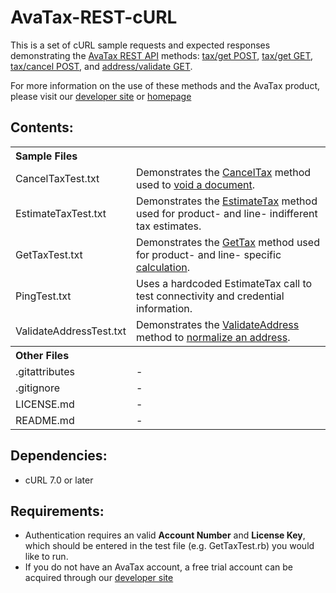 AvaTax-REST-cURL
=====================

This is a set of cURL sample requests and expected responses demonstrating the [AvaTax REST API](http://developer.avalara.com/api-docs/rest) methods:
 [tax/get POST](http://developer.avalara.com/api-docs/rest/tax/post/), [tax/get GET](http://developer.avalara.com/api-docs/rest/tax/get), [tax/cancel POST](http://developer.avalara.com/api-docs/rest/tax/cancel), and [address/validate GET](http://developer.avalara.com/api-docs/rest/address-validation).
 
 For more information on the use of these methods and the AvaTax product, please visit our [developer site](http://developer.avalara.com/) or [homepage](http://www.avalara.com/)
 
Contents:
----------
 
<table>
<th colspan="2" align=left>Sample Files</th>
<tr><td>CancelTaxTest.txt</td><td>Demonstrates the <a href="http://developer.avalara.com/api-docs/rest/tax/cancel">CancelTax</a> method used to <a href="http://developer.avalara.com/api-docs/api-reference/canceltax">void a document</a>.</td></tr>
<tr><td>EstimateTaxTest.txt</td><td>Demonstrates the <a href="http://developer.avalara.com/api-docs/rest/tax/get">EstimateTax</a> method used for product- and line- indifferent tax estimates.</td></tr>
<tr><td>GetTaxTest.txt</td><td>Demonstrates the <a href="http://developer.avalara.com/api-docs/rest/tax/post">GetTax</a> method used for product- and line- specific <a href="http://developer.avalara.com/api-docs/api-reference/gettax">calculation</a>.</td></tr>
<tr><td>PingTest.txt</td><td>Uses a hardcoded EstimateTax call to test connectivity and credential information.</td></tr>
<tr><td>ValidateAddressTest.txt</td><td>Demonstrates the <a href="http://developer.avalara.com/api-docs/rest/address-validation">ValidateAddress</a> method to <a href="http://developer.avalara.com/api-docs/api-reference/address-validation">normalize an address</a>.</td></tr>
<th colspan="2" align=left>Other Files</th>
<tr><td>.gitattributes</td><td>-</td></tr>
<tr><td>.gitignore</td><td>-</td></tr>
<tr><td>LICENSE.md</td><td>-</td></tr>
<tr><td>README.md</td><td>-</td></tr>
</table>

Dependencies:
-----------
- cURL 7.0 or later

Requirements:
----------
- Authentication requires an valid **Account Number** and **License Key**, which should be entered in the test file (e.g. GetTaxTest.rb) you would like to run.
- If you do not have an AvaTax account, a free trial account can be acquired through our [developer site](http://developer.avalara.com/api-get-started)